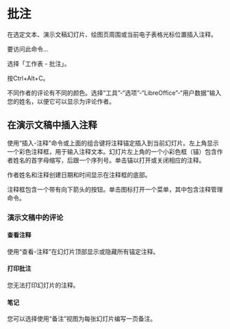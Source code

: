 # 批注


在选定文本、演示文稿幻灯片、绘图页周围或当前电子表格光标位置插入注释。


要访问此命令...


选择「工作表 - 批注」。


按Ctrl+Alt+C。


不同作者的评论有不同的颜色。选择“工具”-“选项”-“LibreOffice”-“用户数据”输入您的姓名，以便它可以显示为评论作者。

## 在演示文稿中插入注释


使用“插入-注释”命令或上面的组合键将注释锚定插入到当前幻灯片。左上角显示一个彩色注释框，用于输入注释文本。幻灯片左上角的一个小彩色框（锚）包含作者姓名的首字母缩写，后跟一个序列号。单击锚以打开或关闭相应的注释。


作者姓名和注释创建日期和时间显示在注释框的底部。


注释框包含一个带有向下箭头的按钮。单击图标打开一个菜单，其中包含注释管理命令。


### 演示文稿中的评论


#### 查看注释


使用“查看-注释”在幻灯片顶部显示或隐藏所有锚定注释。

#### 打印批注


您无法打印幻灯片的注释。

#### 笔记


您可以选择使用“备注”视图为每张幻灯片编写一页备注。